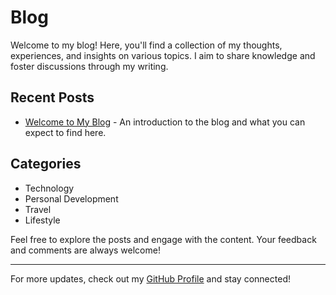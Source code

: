 # Blog

Welcome to my blog! Here, you'll find a collection of my thoughts, experiences, and insights on various topics. I aim to share knowledge and foster discussions through my writing.

## Recent Posts

- [Welcome to My Blog](../posts/2025-01-01-welcome.md) - An introduction to the blog and what you can expect to find here.

## Categories

- Technology
- Personal Development
- Travel
- Lifestyle

Feel free to explore the posts and engage with the content. Your feedback and comments are always welcome!

---

For more updates, check out my [GitHub Profile](https://github.com/your-github-username) and stay connected!